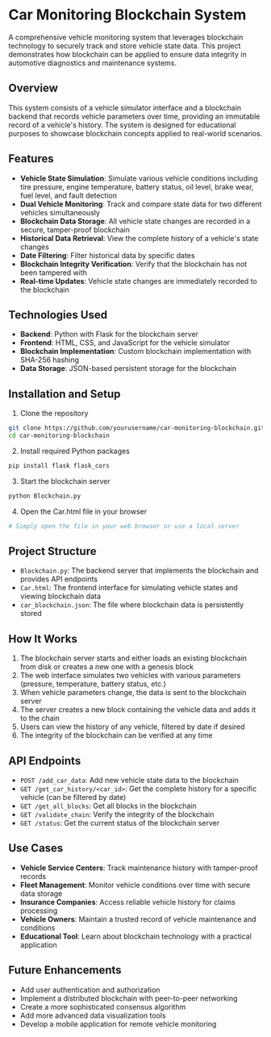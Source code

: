 # Car Monitoring Blockchain System

A comprehensive vehicle monitoring system that leverages blockchain technology to securely track and store vehicle state data. This project demonstrates how blockchain can be applied to ensure data integrity in automotive diagnostics and maintenance systems.

## Overview

This system consists of a vehicle simulator interface and a blockchain backend that records vehicle parameters over time, providing an immutable record of a vehicle's history. The system is designed for educational purposes to showcase blockchain concepts applied to real-world scenarios.

## Features

- **Vehicle State Simulation**: Simulate various vehicle conditions including tire pressure, engine temperature, battery status, oil level, brake wear, fuel level, and fault detection
- **Dual Vehicle Monitoring**: Track and compare state data for two different vehicles simultaneously
- **Blockchain Data Storage**: All vehicle state changes are recorded in a secure, tamper-proof blockchain
- **Historical Data Retrieval**: View the complete history of a vehicle's state changes
- **Date Filtering**: Filter historical data by specific dates
- **Blockchain Integrity Verification**: Verify that the blockchain has not been tampered with
- **Real-time Updates**: Vehicle state changes are immediately recorded to the blockchain

## Technologies Used

- **Backend**: Python with Flask for the blockchain server
- **Frontend**: HTML, CSS, and JavaScript for the vehicle simulator
- **Blockchain Implementation**: Custom blockchain implementation with SHA-256 hashing
- **Data Storage**: JSON-based persistent storage for the blockchain

## Installation and Setup

1. Clone the repository
```bash
git clone https://github.com/yourusername/car-monitoring-blockchain.git
cd car-monitoring-blockchain
```

2. Install required Python packages
```bash
pip install flask flask_cors
```

3. Start the blockchain server
```bash
python Blockchain.py
```

4. Open the Car.html file in your browser
```bash
# Simply open the file in your web browser or use a local server
```

## Project Structure

- `Blockchain.py`: The backend server that implements the blockchain and provides API endpoints
- `Car.html`: The frontend interface for simulating vehicle states and viewing blockchain data
- `car_blockchain.json`: The file where blockchain data is persistently stored

## How It Works

1. The blockchain server starts and either loads an existing blockchain from disk or creates a new one with a genesis block
2. The web interface simulates two vehicles with various parameters (pressure, temperature, battery status, etc.)
3. When vehicle parameters change, the data is sent to the blockchain server
4. The server creates a new block containing the vehicle data and adds it to the chain
5. Users can view the history of any vehicle, filtered by date if desired
6. The integrity of the blockchain can be verified at any time

## API Endpoints

- `POST /add_car_data`: Add new vehicle state data to the blockchain
- `GET /get_car_history/<car_id>`: Get the complete history for a specific vehicle (can be filtered by date)
- `GET /get_all_blocks`: Get all blocks in the blockchain
- `GET /validate_chain`: Verify the integrity of the blockchain
- `GET /status`: Get the current status of the blockchain server

## Use Cases

- **Vehicle Service Centers**: Track maintenance history with tamper-proof records
- **Fleet Management**: Monitor vehicle conditions over time with secure data storage
- **Insurance Companies**: Access reliable vehicle history for claims processing
- **Vehicle Owners**: Maintain a trusted record of vehicle maintenance and conditions
- **Educational Tool**: Learn about blockchain technology with a practical application

## Future Enhancements

- Add user authentication and authorization
- Implement a distributed blockchain with peer-to-peer networking
- Create a more sophisticated consensus algorithm
- Add more advanced data visualization tools
- Develop a mobile application for remote vehicle monitoring

